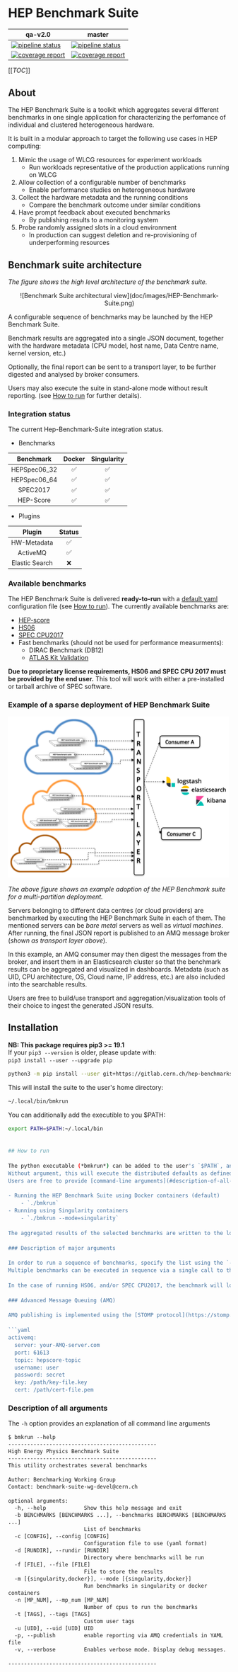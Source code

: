 # HEP Benchmark Suite

|   qa-v2.0 | master |
| --------- | -------- |
|   [![pipeline status](https://gitlab.cern.ch/hep-benchmarks/hep-benchmark-suite/badges/qa/pipeline.svg)](https://gitlab.cern.ch/hep-benchmarks/hep-benchmark-suite/-/pipelines?ref=qa-v2.0)     |  [![pipeline status](https://gitlab.cern.ch/hep-benchmarks/hep-benchmark-suite/badges/master/pipeline.svg)](https://gitlab.cern.ch/hep-benchmarks/hep-benchmark-suite/-/pipelines?ref=master)     |
[![coverage report](https://gitlab.cern.ch/hep-benchmarks/hep-benchmark-suite/badges/qa-v2.0/coverage.svg)](https://gitlab.cern.ch/hep-benchmarks/hep-benchmark-suite/-/commits/qa-v2.0)|[![coverage report](https://gitlab.cern.ch/hep-benchmarks/hep-benchmark-suite/badges/master/coverage.svg)](https://gitlab.cern.ch/hep-benchmarks/hep-benchmark-suite/-/commits/master)|

[[_TOC_]]


## About
The HEP Benchmark Suite is a toolkit which aggregates several different benchmarks
in one single application for characterizing the perfomance of individual and clustered heterogeneous hardware.

It is built in a modular approach to target the following use cases in HEP computing:

1. Mimic the usage of WLCG resources for experiment workloads
   * Run workloads representative of the production applications running on WLCG
1. Allow collection of a configurable number of benchmarks
   * Enable performance studies on heterogeneous hardware
1. Collect the hardware metadata and the running conditions
   * Compare the benchmark outcome under similar conditions
1. Have prompt feedback about executed benchmarks
   * By publishing results to a monitoring system
1. Probe randomly assigned slots in a cloud environment
   * In production can suggest deletion and re-provisioning of underperforming resources

## Benchmark suite architecture

*The figure shows the high level architecture of the benchmark suite.*


<div align="center">
![Benchmark Suite architectural view](doc/images/HEP-Benchmark-Suite.png)
</div>

A configurable sequence of benchmarks may be launched by the HEP Benchmark Suite.

Benchmark results are aggregated into a single JSON document, together with the hardware metadata (CPU model, host name, Data Centre name, kernel version, etc.)

Optionally, the final report can be sent to a transport layer, to be further digested and analysed by broker consumers.

Users may also execute the suite in stand-alone mode without result reporting. (see [How to run](#how-to-run) for further details).

### Integration status

The current Hep-Benchmark-Suite integration status.

- Benchmarks

Benchmark   | Docker             | Singularity
:---:       | :---:              | :---:              
HEPSpec06_32| :white_check_mark: | :white_check_mark: 
HEPSpec06_64| :white_check_mark: | :white_check_mark: 
SPEC2017    | :white_check_mark: | :white_check_mark: 
HEP-Score   | :white_check_mark: | :white_check_mark:

- Plugins

Plugin        | Status |
:---:         | :--:               |
HW-Metadata   | :white_check_mark: |
ActiveMQ      | :white_check_mark: |
Elastic Search|:x:        |


### Available benchmarks
The HEP Benchmark Suite is delivered **ready-to-run** with a [default yaml](hepbenchmarksuite/config/benchmarks.yml) configuration file (see [How to run](#how-to-run)). The  currently available benchmarks are:
- [HEP-score](https://gitlab.cern.ch/hep-benchmarks/hep-score)
- [HS06](https://w3.hepix.org/benchmarking.html)
- [SPEC CPU2017](https://www.spec.org/cpu2017/)
- Fast benchmarks (should not be used for performance measurments):
    - DIRAC Benchmark (DB12)
    - [ATLAS Kit Validation](https://gitlab.cern.ch/hep-benchmarks/hep-workloads/blob/master/atlas/kv/atlas-kv/DESCRIPTION)

**Due to proprietary license requirements, HS06 and SPEC CPU 2017 must be provided by the end user.** This tool will work with either a pre-installed or tarball archive of SPEC software.

### Example of a sparse deployment of HEP Benchmark Suite

<img src="doc/images/HEP-Benchmark-Suite-Workflow.png" width="500">

*The above figure shows an example adoption of the HEP Benchmark suite for a multi-partition deployment.*

Servers belonging to different data centres (or cloud providers) are benchmarked by executing the HEP Benchmark Suite in each of them. The mentioned servers can be *bare metal* servers as well as *virtual machines*. After running, the final JSON report is published to an AMQ message broker (*shown as transport layer above*).

In this example, an AMQ consumer may then digest the messages from the broker, and insert them in an Elasticsearch cluster so that the benchmark results can be aggregated and visualized in dashboards. Metadata (such as UID, CPU architecture, OS, Cloud name, IP address, etc.) are also included into the searchable results.

Users are free to build/use transport and aggregation/visualization tools of their choice to ingest the generated JSON results.

## Installation

**NB: This package requires pip3 >= 19.1**\
If your `pip3 --version` is older, please update with:\
`pip3 install --user --upgrade pip`

```sh
python3 -m pip install --user git+https://gitlab.cern.ch/hep-benchmarks/hep-benchmark-suite.git@qa-v2.0
```
This will install the suite to the user's home directory:
```sh
~/.local/bin/bmkrun
```
You can additionally add the executible to you $PATH:
```sh
export PATH=$PATH:~/.local/bin


## How to run

The python executable (*bmkrun*) can be added to the user's `$PATH`, and launched directly.
Without argument, this will execute the distributed defaults as defined in `benchmarks.yml`.
Users are free to provide [command-line arguments](#description-of-all-arguments), or edit the [`benchmarks.yml`](hepbenchmarksuite/config/benchmarks.yml) file directly.

- Running the HEP Benchmark Suite using Docker containers (default)
	- `./bmkrun`
- Running using Singularity containers
	- `./bmkrun --mode=singularity`

The aggregated results of the selected benchmarks are written to the location and file defined by the `--rundir=` & `--file=` argument (defined as `/tmp/hep-spec_wd3/result_profile.json` in [`benchmarks.yml`](hepbenchmarksuite/config/benchmarks.yml)).

### Description of major arguments

In order to run a sequence of benchmarks, specify the list using the `--benchmarks` argument.
Multiple benchmarks can be executed in sequence via a single call to the hep-benchmark-suite, passing the dedicated configuration parameters. When a benchmark is not specified in the list defined by `--benchmarks`, the dedicated configuration parameters relevant to that benchmark are ignored.

In the case of running HS06, and/or SPEC CPU2017, the benchmark will look for the install at the specified `hepspec_volume:`, and if it does not exist, it will attempt to install it via tarball argument `url_tarball:`, as defined in the [`benchmarks.yml`](hepbenchmarksuite/config/benchmarks.yml)).

### Advanced Message Queuing (AMQ)

AMQ publishing is implemented using the [STOMP protocol](https://stomp.github.io/). Users must provide either a valid username/password or key/cert pair, in addition to the server and topic. The relevant section of the [config yaml](hepbenchmarksuite/config/benchmarks.yml) is given below. You can then pass the argument `--publish` to the suite.

```yaml
activemq:
  server: your-AMQ-server.com
  port: 61613
  topic: hepscore-topic
  username: user
  password: secret
  key: /path/key-file.key
  cert: /path/cert-file.pem
```


### Description of all arguments

The `-h` option provides an explanation of all command line arguments

```
$ bmkrun --help
-----------------------------------------------
High Energy Physics Benchmark Suite
-----------------------------------------------
This utility orchestrates several benchmarks

Author: Benchmarking Working Group
Contact: benchmark-suite-wg-devel@cern.ch

optional arguments:
  -h, --help            Show this help message and exit
  -b BENCHMARKS [BENCHMARKS ...], --benchmarks BENCHMARKS [BENCHMARKS ...]
                        List of benchmarks
  -c [CONFIG], --config [CONFIG]
                        Configuration file to use (yaml format)
  -d [RUNDIR], --rundir [RUNDIR]
                        Directory where benchmarks will be run
  -f [FILE], --file [FILE]
                        File to store the results
  -m [{singularity,docker}], --mode [{singularity,docker}]
                        Run benchmarks in singularity or docker containers
  -n [MP_NUM], --mp_num [MP_NUM]
                        Number of cpus to run the benchmarks
  -t [TAGS], --tags [TAGS]
                        Custom user tags
  -u [UID], --uid [UID] UID
  -p, --publish         enable reporting via AMQ credentials in YAML file
  -v, --verbose         Enables verbose mode. Display debug messages.

-----------------------------------------------
```
